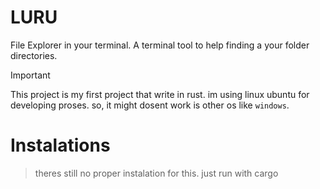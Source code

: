 # LURU

File Explorer in your terminal. A terminal tool to help finding a your folder directories. 

> [!IMPORTANT]
> This project is my first project that write in rust.
> im using linux ubuntu for developing proses. so, it might dosent work is other os like ``windows``.   

# Instalations

>  theres still no proper instalation for this. just run with cargo 
 
